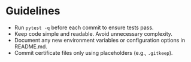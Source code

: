 # Guidelines

- Run `pytest -q` before each commit to ensure tests pass.
- Keep code simple and readable. Avoid unnecessary complexity.
- Document any new environment variables or configuration options in README.md.
- Commit certificate files only using placeholders (e.g., `.gitkeep`).
